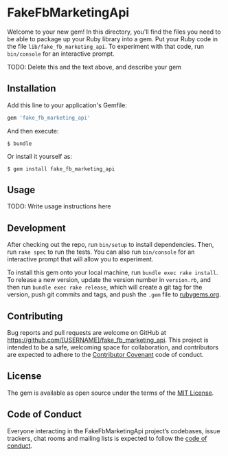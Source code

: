 # FakeFbMarketingApi

Welcome to your new gem! In this directory, you'll find the files you need to be able to package up your Ruby library into a gem. Put your Ruby code in the file `lib/fake_fb_marketing_api`. To experiment with that code, run `bin/console` for an interactive prompt.

TODO: Delete this and the text above, and describe your gem

## Installation

Add this line to your application's Gemfile:

```ruby
gem 'fake_fb_marketing_api'
```

And then execute:

    $ bundle

Or install it yourself as:

    $ gem install fake_fb_marketing_api

## Usage

TODO: Write usage instructions here

## Development

After checking out the repo, run `bin/setup` to install dependencies. Then, run `rake spec` to run the tests. You can also run `bin/console` for an interactive prompt that will allow you to experiment.

To install this gem onto your local machine, run `bundle exec rake install`. To release a new version, update the version number in `version.rb`, and then run `bundle exec rake release`, which will create a git tag for the version, push git commits and tags, and push the `.gem` file to [rubygems.org](https://rubygems.org).

## Contributing

Bug reports and pull requests are welcome on GitHub at https://github.com/[USERNAME]/fake_fb_marketing_api. This project is intended to be a safe, welcoming space for collaboration, and contributors are expected to adhere to the [Contributor Covenant](http://contributor-covenant.org) code of conduct.

## License

The gem is available as open source under the terms of the [MIT License](https://opensource.org/licenses/MIT).

## Code of Conduct

Everyone interacting in the FakeFbMarketingApi project’s codebases, issue trackers, chat rooms and mailing lists is expected to follow the [code of conduct](https://github.com/[USERNAME]/fake_fb_marketing_api/blob/master/CODE_OF_CONDUCT.md).
